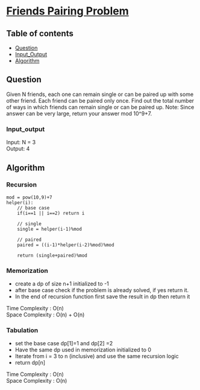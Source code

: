 # [Friends Pairing Problem](https://practice.geeksforgeeks.org/problems/friends-pairing-problem5425/1)

## Table of contents

- [Question](#question)
- [Input_Output](#input_output)
- [Algorithm](#algorithm)

## Question
Given N friends, each one can remain single or can be paired up with some other friend. Each friend can be paired only once. Find out the total number of ways in which friends can remain single or can be paired up.
Note: Since answer can be very large, return your answer mod 10^9+7.

### Input_output
Input: N = 3 </br>
Output: 4

## Algorithm

### Recursion
```
mod = pow(10,9)+7
helper(i):
    // base case
    if(i==1 || i==2) return i

    // single
    single = helper(i-1)%mod

    // paired
    paired = ((i-1)*helper(i-2)%mod)%mod

    return (single+paired)%mod
```

### Memorization
- create a dp of size n+1 initialized to -1
- after base case check if the problem is already solved, if yes return it.
- In the end of recursion function first save the result in dp then return it

Time Complexity : O(n) </br>
Space Complexity : O(n) + O(n)

### Tabulation
- set the base case dp[1]=1 and dp[2] =2
- Have the same dp used in memorization initialized to 0
- Iterate from i = 3 to n (inclusive) and use the same recursion logic
- return dp[n]

Time Complexity : O(n) </br>
Space Complexity : O(n) 

